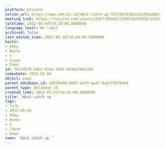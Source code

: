 ```yaml
---
platform: Discord
notion_url: https://www.notion.so/Host-catch-up-f617d5745dac43a493ab0e18a766cc64
meeting_link: https://discord.com/events/830770544253206538/970597156681568276
talktime: 2022-05-04T19:30:00.0000000
language_level: No limit
archived: false
last_edited_time: 2023-09-18T10:49:00.0000000
hosts:
- Abby
- Bones
- π
- Jason
- Duke
id: f617d574-5dac-43a4-93ab-0e18a766cc64
indexDate: 2022-05-04
object: page
parent_database_id: e9339446-880f-4ef0-8ad7-8ad1f507dded
parent_type: database_id
created_time: 2022-05-02T19:41:00.0000000
title: 'Host catch up '
tags:
- Talk
- 2022-05-04
- Abby
- Bones
- π
- Jason
- Duke
name: 'Host catch up '
---
```





